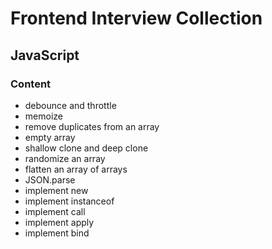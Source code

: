 # Frontend Interview Collection
## JavaScript 
### Content
- debounce and throttle
- memoize 
- remove duplicates from an array
- empty array
- shallow clone and deep clone
- randomize an array
- flatten an array of arrays
- JSON.parse
- implement new 
- implement instanceof
- implement call
- implement apply
- implement bind
  